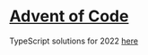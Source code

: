 # [Advent of Code](https://adventofcode.com)




TypeScript solutions for 2022 [here](https://github.com/nathanielhall/aoc/tree/master/typescript/src/2022)